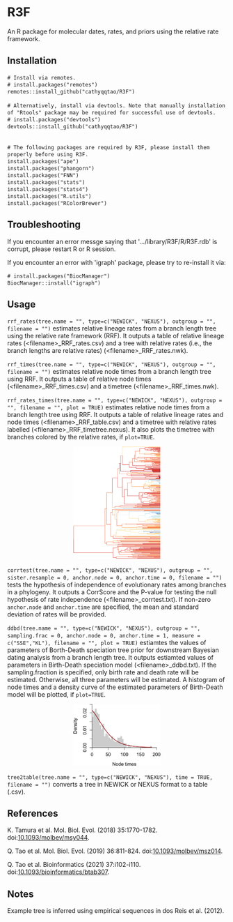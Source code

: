 # R3F
An R package for molecular dates, rates, and priors using the relative rate framework.

## Installation
```
# Install via remotes.
# install.packages("remotes")
remotes::install_github("cathyqqtao/R3F")

# Alternatively, install via devtools. Note that manually installation of "Rtools" package may be required for successful use of devtools.  
# install.packages("devtools")
devtools::install_github("cathyqqtao/R3F")


# The following packages are required by R3F, please install them properly before using R3F.
install.packages("ape")
install.packages("phangorn")
install.packages("FNN")
install.packages("stats")
install.packages("stats4")
install.packages("R.utils")
install.packages("RColorBrewer")
```

## Troubleshooting
If you encounter an error messge saying that '.../library/R3F/R/R3F.rdb' is corrupt, please restart R or R session. 

If you encounter an error with 'igraph' package, please try to re-install it via:
```
# install.packages("BiocManager")
BiocManager::install("igraph")
```

## Usage
`rrf_rates(tree.name = "", type=c("NEWICK", "NEXUS"), outgroup = "", filename = "")` estimates relative lineage rates from a branch length tree using the relative rate framework (RRF). It outputs a table of relative lineage rates (\<filename\>_RRF_rates.csv) and a tree with relative rates (i.e., the branch lengths are relative rates) (\<filename\>_RRF_rates.nwk).

`rrf_times(tree.name = "", type=c("NEWICK", "NEXUS"), outgroup = "", filename = "")` estimates relative node times from a branch length tree using RRF. It outputs a table of relative node times (\<filename\>_RRF_times.csv) and a timetree (\<filename\>_RRF_times.nwk).

`rrf_rates_times(tree.name = "", type=c("NEWICK", "NEXUS"), outgroup = "", filename = "", plot = TRUE)` estimates relative node times from a branch length tree using RRF. It outputs a table of relative lineage rates and node times (\<filename\>_RRF_table.csv) and a timetree with relative rates labelled (\<filename\>_RRF_timetree.nexus). It also plots the timetree with branches colored by the relative rates, if `plot=TRUE`.

<p align="center">
	<img src="data/example_RRF_timetree.png" width="200">
</p>

`corrtest(tree.name = "", type=c("NEWICK", "NEXUS"), outgroup = "", sister.resample = 0, anchor.node = 0, anchor.time = 0, filename = "")` tests the hypothesis of independence of evolutionary rates among branches in a phylogeny. It outputs a CorrScore and the P-value for testing the null hypothesis of rate independence (\<filename\>_corrtest.txt). If non-zero `anchor.node` and `anchor.time` are specified, the mean and standard deviation of rates will be provided.

`ddbd(tree.name = "", type=c("NEWICK", "NEXUS"), outgroup = "", sampling.frac = 0, anchor.node = 0, anchor.time = 1, measure = c("SSE","KL"), filename = "", plot = TRUE)` estiamtes the values of parameters of Borth-Death speciation tree prior for downstream Bayesian dating analysis from a branch length tree. It outputs estiamted values of parameters in Birth-Death speciation model (\<filename\>_ddbd.txt). If the sampling.fraction is specified, only birth rate and death rate will be estimated. Otherwise, all three parameters will be estimated. A histogram of node times and a density curve of the estimated parameters of Birth-Death model will be plotted, if `plot=TRUE`. 

<p align="center">
	<img src="data/example_ddbd.png" width="200">
</p>

`tree2table(tree.name = "", type=c("NEWICK", "NEXUS"), time = TRUE, filename = "")` converts a tree in NEWICK or NEXUS format to a table (.csv).

## References
K. Tamura et al. Mol. Biol. Evol. (2018) 35:1770-1782. doi:[10.1093/molbev/msy044](http://doi.org/10.1093/molbev/msy044).

Q. Tao et al. Mol. Biol. Evol. (2019) 36:811-824. doi:[10.1093/molbev/msz014](https://doi.org/10.1093/molbev/msz014).

Q. Tao et al. Bioinformatics (2021) 37:i102-i110. doi:[10.1093/bioinformatics/btab307](http://doi.org/10.1093/bioinformatics/btab307).

## Notes
Example tree is inferred using empirical sequences in dos Reis et al. (2012).

